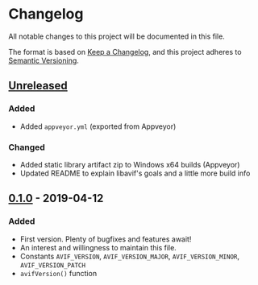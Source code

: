 # Changelog
All notable changes to this project will be documented in this file.

The format is based on [Keep a Changelog](https://keepachangelog.com/en/1.0.0/),
and this project adheres to [Semantic Versioning](https://semver.org/spec/v2.0.0.html).

## [Unreleased]
### Added
- Added `appveyor.yml` (exported from Appveyor)

### Changed
- Added static library artifact zip to Windows x64 builds (Appveyor)
- Updated README to explain libavif's goals and a little more build info

## [0.1.0] - 2019-04-12
### Added
- First version. Plenty of bugfixes and features await!
- An interest and willingness to maintain this file.
- Constants `AVIF_VERSION`, `AVIF_VERSION_MAJOR`, `AVIF_VERSION_MINOR`, `AVIF_VERSION_PATCH`
- `avifVersion()` function

[Unreleased]: https://github.com/joedrago/avif/compare/v0.1.0...HEAD
[0.1.0]: https://github.com/joedrago/avif/releases/tag/v0.1.0
